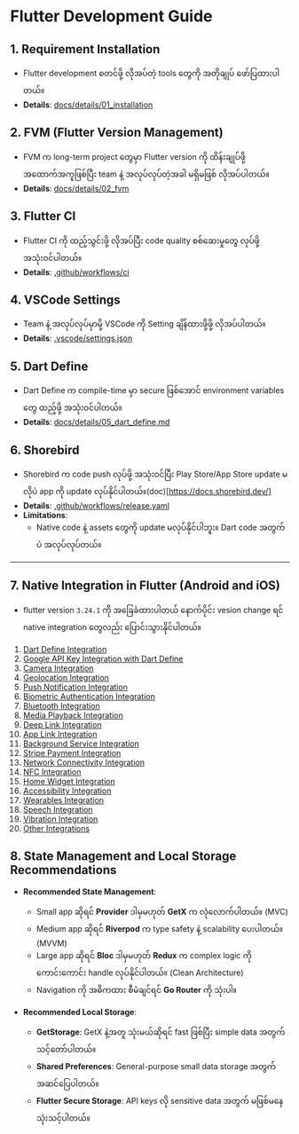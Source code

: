 # Flutter Development Guide

## 1. Requirement Installation

- Flutter development စတင်ဖို့ လိုအပ်တဲ့ tools တွေကို အတိုချုပ် ဖော်ပြထားပါတယ်။
- **Details**: [docs/details/01_installation](docs/details/01_installation.md)

## 2. FVM (Flutter Version Management)

- FVM က long-term project တွေမှာ Flutter version ကို ထိန်းချုပ်ဖို့ အထောက်အကူဖြစ်ပြီး team နဲ့ အလုပ်လုပ်တဲ့အခါ မရှိမဖြစ် လိုအပ်ပါတယ်။
- **Details**: [docs/details/02_fvm](docs/details/02_fvm.md)

## 3. Flutter CI

- Flutter CI ကို ထည့်သွင်းဖို့ လိုအပ်ပြီး code quality စစ်ဆေးမှုတွေ လုပ်ဖို့ အသုံးဝင်ပါတယ်။
- **Details**: [.github/workflows/ci](.github/workflows/ci.yaml)

## 4. VSCode Settings

- Team နဲ့ အလုပ်လုပ်မှာမို့ VSCode ကို Setting ချိန်ထားဖို့ဖို့ လိုအပ်ပါတယ်။
- **Details**: [.vscode/settings.json](.vscode/settings.json)

## 5. Dart Define

- Dart Define က compile-time မှာ secure ဖြစ်အောင် environment variables တွေ ထည့်ဖို့ အသုံးဝင်ပါတယ်။
- **Details**: [docs/details/05_dart_define.md](docs/details/05_dart_define.md)

## 6. Shorebird

- Shorebird က code push လုပ်ဖို့ အသုံးဝင်ပြီး Play Store/App Store update မလိုပဲ app ကို update လုပ်နိုင်ပါတယ်။(doc)[https://docs.shorebird.dev/]
- **Details**: [.github/workflows/release.yaml](.github/workflows/release.yaml)
- **Limitations**:
  - Native code နဲ့ assets တွေကို update မလုပ်နိုင်ပါဘူး။ Dart code အတွက်ပဲ အလုပ်လုပ်တယ်။

---

## 7. Native Integration in Flutter (Android and iOS)

- flutter version `3.24.1` ကို အခြေခံထားပါတယ် နောက်ပိုင်း vesion change ရင် native integration တွေလည်း ပြောင်းသွားနိုင်ပါတယ်။

1. [Dart Define Integration](./native_integrations/01_dart_define.md)
2. [Google API Key Integration with Dart Define](./native_integrations/02_api_key.md)
3. [Camera Integration](./native_integrations/03_camera.md)
4. [Geolocation Integration](./native_integrations/04_geolocation.md)
5. [Push Notification Integration](./native_integrations/05_push_notification.md)
6. [Biometric Authentication Integration](./native_integrations/06_biometric_auth.md)
7. [Bluetooth Integration](./native_integrations/07_bluetooth.md)
8. [Media Playback Integration](./native_integrations/08_playback.md)
9. [Deep Link Integration](./native_integrations/09_deeplink.md)
10. [App Link Integration](./native_integrations/10_applink.md)
11. [Background Service Integration](./native_integrations/11_background_service.md)
12. [Stripe Payment Integration](./native_integrations/12_stripe.md)
13. [Network Connectivity Integration](./native_integrations/13_network_con.md)
14. [NFC Integration](./native_integrations/14_nfc.md)
15. [Home Widget Integration](./native_integrations/15_home_widget.md)
16. [Accessibility Integration](./native_integrations/16_augmented.md)
17. [Wearables Integration](./native_integrations/17_wearables.md)
18. [Speech Integration](./native_integrations/18_speech.md)
19. [Vibration Integration](./native_integrations/19_vibration.md)
20. [Other Integrations](./native_integrations/20_others.md)

## 8. State Management and Local Storage Recommendations

- **Recommended State Management**:

  - Small app ဆိုရင် **Provider** ဒါမှမဟုတ် **GetX** က လုံလောက်ပါတယ်။ (MVC)
  - Medium app ဆိုရင် **Riverpod** က type safety နဲ့ scalability ပေးပါတယ်။ (MVVM)
  - Large app ဆိုရင် **Bloc** ဒါမှမဟုတ် **Redux** က complex logic ကို ကောင်းကောင်း handle လုပ်နိုင်ပါတယ်။ (Clean Architecture)
  - Navigation ကို အဓိကထား စီမံချင်ရင် **Go Router** ကို သုံးပါ။

- **Recommended Local Storage**:
  - **GetStorage**: GetX နဲ့အတူ သုံးမယ်ဆိုရင် fast ဖြစ်ပြီး simple data အတွက် သင့်တော်ပါတယ်။
  - **Shared Preferences**: General-purpose small data storage အတွက် အဆင်ပြေပါတယ်။
  - **Flutter Secure Storage**: API keys လို sensitive data အတွက် မဖြစ်မနေ သုံးသင့်ပါတယ်။

